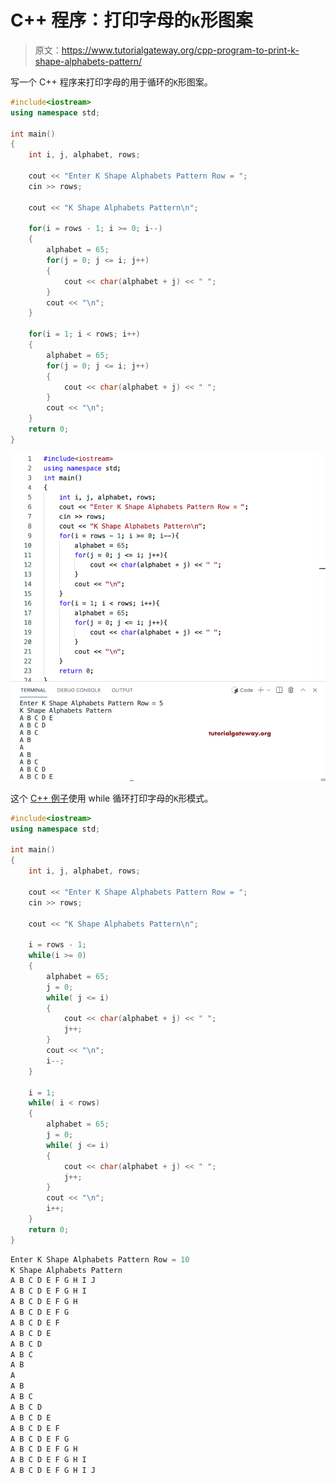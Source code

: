 # C++ 程序：打印字母的`K`形图案

> 原文：<https://www.tutorialgateway.org/cpp-program-to-print-k-shape-alphabets-pattern/>

写一个 C++ 程序来打印字母的用于循环的`K`形图案。

```cpp
#include<iostream>
using namespace std;

int main()
{
	int i, j, alphabet, rows;

    cout << "Enter K Shape Alphabets Pattern Row = ";
    cin >> rows;

    cout << "K Shape Alphabets Pattern\n"; 

    for(i = rows - 1; i >= 0; i--)
    {
        alphabet = 65;
    	for(j = 0; j <= i; j++)
		{
            cout << char(alphabet + j) << " ";
        }
        cout << "\n";
    }

    for(i = 1; i < rows; i++)
    {
        alphabet = 65;
    	for(j = 0; j <= i; j++)
		{
            cout << char(alphabet + j) << " ";
        }
        cout << "\n";
    }		
 	return 0;
}
```

![CPP Program to Print K Shape Alphabets Pattern](img/4f087a090bcb6c1adb91fca0216a8d63.png)

这个 [C++ 例子](https://www.tutorialgateway.org/cpp-programs/)使用 while 循环打印字母的`K`形模式。

```cpp
#include<iostream>
using namespace std;

int main()
{
	int i, j, alphabet, rows;

    cout << "Enter K Shape Alphabets Pattern Row = ";
    cin >> rows;

    cout << "K Shape Alphabets Pattern\n"; 

    i = rows - 1; 
    while(i >= 0)
    {
        alphabet = 65;
        j = 0;
    	while( j <= i)
		{
            cout << char(alphabet + j) << " ";
            j++;
        }
        cout << "\n";
        i--;
    }

    i = 1;
    while( i < rows)
    {
        alphabet = 65;
    	j = 0;
    	while( j <= i)
		{
            cout << char(alphabet + j) << " ";
            j++;
        }
        cout << "\n";
        i++;
    }		
 	return 0;
}
```

```cpp
Enter K Shape Alphabets Pattern Row = 10
K Shape Alphabets Pattern
A B C D E F G H I J 
A B C D E F G H I 
A B C D E F G H 
A B C D E F G 
A B C D E F 
A B C D E 
A B C D 
A B C 
A B 
A 
A B 
A B C 
A B C D 
A B C D E 
A B C D E F 
A B C D E F G 
A B C D E F G H 
A B C D E F G H I 
A B C D E F G H I J 
```